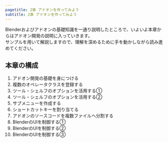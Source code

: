 ```yaml
---
pagetitle: 2章 アドオンを作ってみよう
subtitle: 2章 アドオンを作ってみよう
---
```


Blenderおよびアドオンの基礎知識を一通り説明したところで、いよいよ本章からはアドオン開発の説明に入っていきます。  
サンプルを用いて解説しますので、理解を深めるために手を動かしながら読み進めてください。


## 本章の構成

1. アドオン開発の基礎を身につける
2. 複数のオペレータクラスを登録する
3. ツール・シェルフのオプションを活用する①
4. ツール・シェルフのオプションを活用する②
5. サブメニューを作成する
6. ショートカットキーを割り当てる
7. アドオンのソースコードを複数ファイルへ分割する
8. BlenderのUIを制御する①
9. BlenderのUIを制御する②
10. BlenderのUIを制御する③
